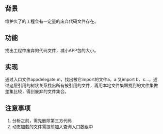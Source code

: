 ## 背景
维护久了的工程会有一定量的废弃代码文件存在。
## 功能
找出工程中废弃的代码文件，减小APP包的大小。
## 实现
通过入口文件appdelegate.m，找出被它import的文件a，a 又import b、c...，通过这层引用的树状关系找出所有被引用的文件，再用本地文件集跟找到的文件集做差集比较，得到废弃的文件集合。

## 注意事项
1. 分析之前，需先删除第三方代码
2. 动态加载的文件需提前加入查询入口数组中



